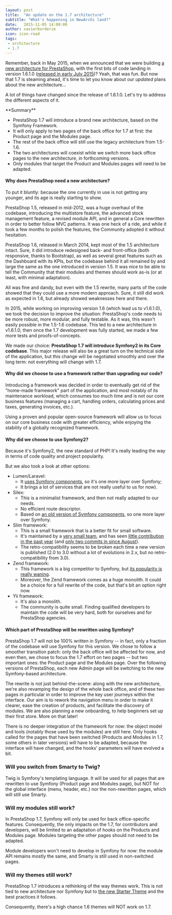 ```yaml
---
layout: post
title:  "An update on the 1.7 architecture"
subtitle: "What's happening in NewArchi land?"
date:   2015-11-05 14:00:00
author: xavierborderie
icon: icon-road
tags:
 - architecture
 - 1.7
---
```


Remember, back in May 2015, when we announced that we were building [a new architecture for PrestaShop](http://build.prestashop.com/news/new-architecture-1-6-1-0/), with the first bits of code landing in version 1.6.1.0 ([released in early July 2015](http://build.prestashop.com/news/1-6-1-0-released/))? Yeah, that was fun. But now that 1.7 is steaming ahead, it's time to let you know about our _updated_ plans about the new architecture...

A lot of things have changed since the release of 1.6.1.0. Let's try to address the different aspects of it.

<div class="alert alert-info" role="alert">
**Summary**

* PrestaShop 1.7 will introduce a brand new architecture, based on the Symfony Framework.
* It will only apply to two pages of the back office for 1.7 at first: the Product page and the Modules page.
* The rest of the back office will still use the legacy architecture from 1.5-1.6. 
* The two architectures will coexist while we switch more back office pages to the new architecture, in forthcoming versions.
* Only modules that target the Product and Modules pages will need to be adapted.
</div>


#### Why does PrestaShop need a new architecture?

To put it bluntly: because the one currently in use is not getting any younger, and its age is really starting to show.

PrestaShop 1.5, released in mid-2012, was a huge overhaul of the codebase, introducing the multistore feature, the advanced stock management feature, a revised module API, and in general a Core rewritten in order to better follow MVC patterns. It was one heck of a ride, and while it took a few months to polish the features, the Community adopted it without hesitation.

PrestaShop 1.6, released in March 2014, kept most of the 1.5 architecture intact. Sure, it did introduce redesigned back- and front-office (both responsive, thanks to Bootstrap), as well as several great features such as the Dashboard with its KPIs, but the codebase behind it all remained by and large the same as the one introduced in version 1.5. It was nice to be able to tell the Community that their modules and themes should work as-is (or at least, with minimal adaptation).

All was fine and dandy, but even with the 1.5 rewrite, many parts of the code showed that they could use a more modern approach. Sure, it still did work as expected in 1.6, but already showed weaknesses here and there.

In 2015, while working on improving version 1.6 (which lead us to v1.6.1.0), we took the decision to improve the situation: PrestaShop's code needs to be more robust, more modular, and fully testable. As it was, this wasn't easily possible in the 1.5-1.6 codebase. This led to a new architecture in v1.6.1.0, then once the 1.7 development was fully started, we made a few more tests and proofs-of-concepts.

We made our choice: **PrestaShop 1.7 will introduce Symfony2 in its Core codebase**. This major release will also be a great turn on the technical side of the application, but this change will be negotiated smoothly and over the long term: not everything will change with 1.7.


#### Why did we choose to use a framework rather than upgrading our code?

Introducing a framework was decided in order to eventually get rid of the "home-made framework" part of the application, and most notably of its maintenance workload, which consumes too much time and is not our core business features (managing a cart, handling orders, calculating prices and taxes, generating invoices, etc.).

Using a proven and popular open-source framework will allow us to focus on our core business code with greater efficiency, while enjoying the stability of a globally recognized framework.


#### Why did we choose to use Symfony2?

Because it's Symfony2, the new standard of PHP! It's really leading the way in terms of code quality and project popularity.

But we also took a look at other options:

* Lumen/Laravel:
  * It [uses Symfony components](http://symfony.com/projects/laravel), so it's one more layer over Symfony;
  * It brings a lot of services that are not really useful to us for now).
* Silex:
  * This is a minimalist framework, and then not really adapted to our needs.
  * No efficient route descriptor.
  * Based on [an old version of Symfony components](http://symfony.com/projects/silex), so one more layer over Symfony.
* Slim framework:
  * This is a small framework that is a better fit for small software.
  * It's maintained by a [very small team](https://github.com/orgs/slimphp/people), and has seen [little contribution in the past year](https://github.com/slimphp/Slim/graphs/contributors?from=2015-01-01&to=2015-12-01&type=c) (and [only two commits in since August](https://github.com/slimphp/Slim/graphs/contributors?from=2015-09-01&to=2015-12-01&type=c)).
  * The retro-compatibility seems to be broken each time a new version is published (2.0 to 3.0 without a lot of evolutions in 2.x, but no retro-compatibility from 3.0).
* Zend framework:
  * This framework is a big competitor to Symfony, but [its popularity is really waning](http://www.google.com/trends/explore?hl=en-US#q=Zend%20Framework%2C%20Symfony&cmpt=q&tz=Etc%2FGMT-1).
  * Moreover, the Zend framework comes as a huge monolith. It could be a choice for a full rewrite of the code, but that's bit an option right now.
* Yii framework:
  * It's also a monolith.
  * The community is quite small. Finding qualified developers to maintain the code will be very hard, both for ourselves and for PrestaShop agencies.


#### Which part of PrestaShop will be rewritten using Symfony?

PrestaShop 1.7 will not be 100% written in Symfony -- in fact, only a fraction of the codebase will use Symfony for this version. 
We chose to follow a smoother transition patch: only the back office will be affected for now, and even then, we chose to focus the 1.7 effort on two pages -- but two important ones: the Product page and the Modules page. Over the following versions of PrestaShop, each new Admin page will be switching to the new Symfony-based architecture.

The rewrite is not just behind-the-scene: along with the new architecture, we're also revamping the design of the whole back office, and of these two pages in particular in order to improve the key user journeys within the interface.
Our aim is to rework the navigation menu in order to make it clearer, ease the creation of products, and facilitate the discovery of modules. We are also planning a new onboarding, to help beginners set up their first store. More on that later!

There is no deeper integration of the framework for now: the object model and tools (notably those used by the modules) are still here. Only hooks called for the pages that have been switched (Products and Modules in 1.7, some others in later versions) will have to be adapted, because the interface will have changed, and the hooks' parameters will have evolved a bit.


### Will you switch from Smarty to Twig?

Twig is Symfony's templating language. It will be used for all pages that are rewritten to use Symfony (Product page and Modules page), but NOT for the global interface (menu, header, etc.) nor the non-rewritten pages, which will still use Smarty.


### Will my modules still work?

In PrestaShop 1.7, Symfony will only be used for back office-specific features. Consequently, the only impacts on the 1.7, for contributors and developers, will be limited to an adaptation of hooks on the Products and Modules page. Modules targeting the other pages should not need to be adapted.

Module developers won't need to develop in Symfony for now: the module API remains mostly the same, and Smarty is still used in non-switched pages.


### Will my themes still work?

PrestaShop 1.7 introduces a rethinking of the way themes work. This is not tied to new architecture nor Symfony but to [the new Starter Theme](http://build.prestashop.com/news/starter-theme-kickoff/) and the best practices it follows.

Consequently, there's a high chance 1.6 themes will NOT work on 1.7.
